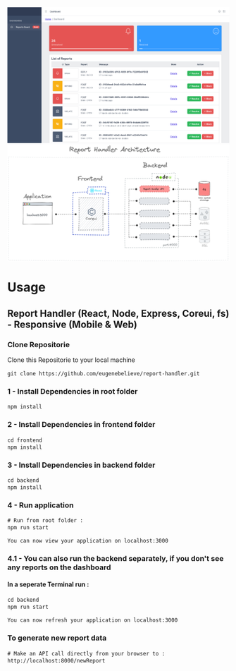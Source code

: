 <img src="frontend/public/images/dashboard.png" alt="dashboard">

<img src="frontend/public/images/report_handler_archi.png" alt="Report Handler Architecture">

# Usage

## Report Handler (React, Node, Express, Coreui, fs) - Responsive (Mobile & Web)

### Clone Repositorie

Clone this Repositorie to your local machine

```
git clone https://github.com/eugenebelieve/report-handler.git
```
### 1 - Install Dependencies in root folder

```
npm install
```

### 2 - Install Dependencies in frontend folder

```
cd frontend
npm install
```

### 3 - Install Dependencies in backend folder

```
cd backend
npm install
```

### 4 - Run application

```
# Run from root folder :
npm run start
```

```
You can now view your application on localhost:3000
```

### 4.1 - You can also run the backend separately, if you don't see any reports on the dashboard
#### In a seperate Terminal run :
```
cd backend
npm run start
```

```
You can now refresh your application on localhost:3000
```

### To generate new report data

```
# Make an API call directly from your browser to :
http://localhost:8000/newReport
```
